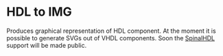 # HDL to IMG
Produces graphical representation of HDL component.
At the moment it is possible to generate SVGs out of VHDL components.
Soon the [SpinalHDL](https://github.com/SpinalHDL/SpinalHDL) support will be made public.


